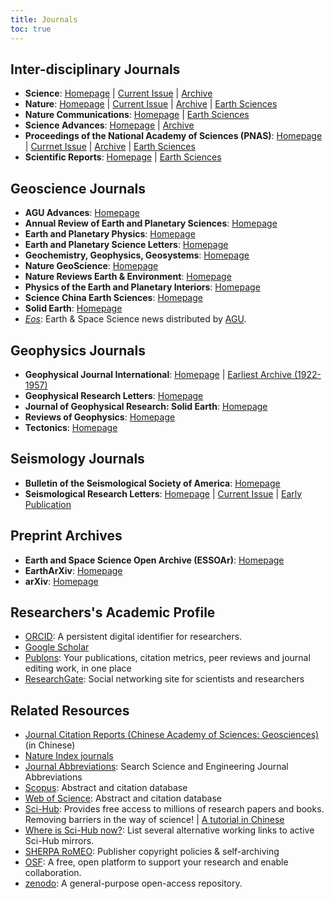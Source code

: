 ```yaml
---
title: Journals
toc: true
---
```


## Inter-disciplinary Journals

- **Science**:
    [Homepage](http://science.sciencemag.org/) |
    [Current Issue](https://science.sciencemag.org/content/current) |
    [Archive](https://science.sciencemag.org/content/by/year)
- **Nature**:
    [Homepage](https://www.nature.com/nature/) |
    [Current Issue](https://www.nature.com/nature/current-issue) |
    [Archive](https://www.nature.com/nature/volumes) |
    [Earth Sciences](https://www.nature.com/subjects/earth-and-environmental-sciences/nature)
- **Nature Communications**:
    [Homepage](https://www.nature.com/ncomms/) |
    [Earth Sciences](https://www.nature.com/subjects/earth-and-environmental-sciences/ncomms)
- **Science Advances**:
    [Homepage](http://advances.sciencemag.org/) |
    [Archive](https://advances.sciencemag.org/content/by/year)
- **Proceedings of the National Academy of Sciences (PNAS)**:
    [Homepage](https://www.pnas.org) |
    [Currnet Issue](https://www.pnas.org/content/current) |
    [Archive](https://www.pnas.org/content/by/year) |
    [Earth Sciences](https://www.pnas.org/content/by/section/Earth,%20Atmospheric,%20and%20Planetary%20Sciences)
- **Scientific Reports**:
    [Homepage](https://www.nature.com/srep/) |
    [Earth Sciences](https://www.nature.com/subjects/earth-and-environmental-sciences/srep)

## Geoscience Journals

- **AGU Advances**:
    [Homepage](https://agupubs.onlinelibrary.wiley.com/journal/2576604x)
- **Annual Review of Earth and Planetary Sciences**:
    [Homepage](http://www.annualreviews.org/journal/earth)
- **Earth and Planetary Physics**:
    [Homepage](http://www.eppcgs.org)
- **Earth and Planetary Science Letters**:
    [Homepage](https://www.sciencedirect.com/journal/earth-and-planetary-science-letters)
- **Geochemistry, Geophysics, Geosystems**:
    [Homepage](http://agupubs.onlinelibrary.wiley.com/hub/journal/10.1002/(ISSN)1525-2027/)
- **Nature GeoScience**:
    [Homepage](http://www.nature.com/ngeo/index.html)
- **Nature Reviews Earth & Environment**:
	[Homepage](https://www.nature.com/natrevearthenviron)
- **Physics of the Earth and Planetary Interiors**:
    [Homepage](http://www.sciencedirect.com/science/journal/00319201/)
- **Science China Earth Sciences**:
    [Homepage](https://www.springer.com/journal/11430)
- **Solid Earth**:
    [Homepage](https://www.solid-earth.net/index.html)
- [*Eos*](https://eos.org): Earth & Space Science news distributed by [AGU](https://agupubs.onlinelibrary.wiley.com).

## Geophysics Journals

- **Geophysical Journal International**:
    [Homepage](http://academic.oup.com/gji) |
    [Earliest Archive (1922-1957)](https://academic.oup.com/gsmnras)
- **Geophysical Research Letters**:
    [Homepage](https://agupubs.onlinelibrary.wiley.com/journal/19448007)
- **Journal of Geophysical Research: Solid Earth**:
    [Homepage](http://agupubs.onlinelibrary.wiley.com/hub/jgr/journal/10.1002/(ISSN)2169-9356/)
- **Reviews of Geophysics**:
    [Homepage](http://agupubs.onlinelibrary.wiley.com/hub/journal/10.1002/(ISSN)1944-9208/)
- **Tectonics**:
    [Homepage](https://agupubs.onlinelibrary.wiley.com/journal/19449194)

## Seismology Journals

- **Bulletin of the Seismological Society of America**:
    [Homepage](https://pubs.geoscienceworld.org/bssa)
- **Seismological Research Letters**:
    [Homepage](https://pubs.geoscienceworld.org/srl) |
    [Current Issue](https://pubs.geoscienceworld.org/srl/issue) |
    [Early Publication](https://pubs.geoscienceworld.org/srl/early-publication)

## Preprint Archives

- **Earth and Space Science Open Archive (ESSOAr)**:
    [Homepage](https://www.essoar.org/)
- **EarthArXiv**:
    [Homepage](https://eartharxiv.org/)
- **arXiv**:
    [Homepage](https://arxiv.org/)

## Researchers's Academic Profile

- [ORCID](https://orcid.org/): A persistent digital identifier for researchers.
- [Google Scholar](https://scholar.google.com/)
- [Publons](https://publons.com/): Your publications, citation metrics, peer reviews and journal editing work, in one place
- [ResearchGate](https://www.researchgate.net): Social networking site for scientists and researchers

## Related Resources

- [Journal Citation Reports (Chinese Academy of Sciences: Geosciences)](http://www.gaokeyan.com/journal/index.php?t=subject&sid=8&p=1&jcr=0) (in Chinese)
- [Nature Index journals](https://www.natureindex.com/faq#journals)
- [Journal Abbreviations](https://woodward.library.ubc.ca/research-help/journal-abbreviations/): Search Science and Engineering Journal Abbreviations
- [Scopus](https://www.scopus.com/home.uri): Abstract and citation database
- [Web of Science](https://www.webofknowledge.com): Abstract and citation database
- [Sci-Hub](http://sci-hub.tw/): Provides free access to millions of research papers and books. Removing barriers in the way of science! | [A tutorial in Chinese](https://gmt-china.org/blog/sci-hub/)
- [Where is Sci-Hub now?](https://whereisscihub.now.sh/): List several alternative working links to active Sci-Hub mirrors.
- [SHERPA RoMEO](http://www.sherpa.ac.uk/romeo/index.php): Publisher copyright policies & self-archiving
- [OSF](https://osf.io/): A free, open platform to support your research and enable collaboration.
- [zenodo](https://zenodo.org/): A general-purpose open-access repository.
